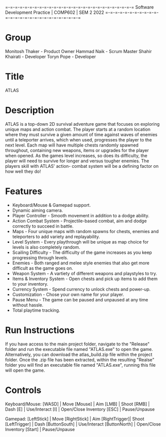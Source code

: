 =-=-=-=-=-=-=-=-=-=-=-=-=-=-=-=-=-=-=-=-=-=-=-=-=-=-=
Software Development Practice | COMP602 | SEM 2 2022
=-=-=-=-=-=-=-=-=-=-=-=-=-=-=-=-=-=-=-=-=-=-=-=-=-=-=

Group
=====
Monitosh Thaker - Product Owner
Hammad Naik - Scrum Master
Shahir Khairati - Developer
Toryn Pope - Developer

Title
=====
ATLAS

Description
===========
ATLAS is a top-down 2D survival adventure game that focuses on exploring unique maps and action combat. The player starts at a random location where 
they must survive a given amount of time against waves of enemies until a teleporter arrives, which when used, progresses the player to the next level.
Each map will have multiple chests randomly spawned throughout, containing new weapons, items or upgrades for the player when opened. As the games level
increases, so does its difficulty, the player will need to survive for longer and versus tougher enemies. The players skill with ATLAS' action-
combat system will be a defining factor on how well they do!

Features
========
* Keyboard/Mouse & Gamepad support.
* Dynamic aiming camera.
* Player Controller - Smooth movement in addition to a dodge ability.
* Action Combat System - Projectile-based combat, aim and dodge correctly to succeed in battle.
* Maps - Four unique maps with random spawns for chests, enemies and teleporters to add variety and replayability.
* Level System - Every playthrough will be unique as map choice for levels is also completely random.
* Scailing Difficulty - The difficulty of the game increases as you keep progressing through levels. 
* Enemies - Both ranged and melee style enemies that also get more difficult as the game goes on.
* Weapon System - A vartiety of different weapons and playstyles to try.
* Items & Inventory System - Open chests and pick up items to add them to your inventory.
* Currency System - Spend currency to unlock chests and power-up.
* Customization - Chose your own name for your player. 
* Pause Menu - The game can be paused and unpaused at any time without hassle.
* Total playtime tracking.

Run Instructions
================
If you have access to the main project folder, navigate to the "Release" folder and run the executable file named "ATLAS.exe" to open the game.
Alternatively, you can download the atlas_build.zip file within the project folder. Once the .zip file has been extracted, within the resulting 
"Realse" folder you will find an executable file named "ATLAS.exe", running this file will open the game.

Controls
========
Keyboard/Mouse:
[WASD]  | Move
[Mouse] | Aim
[LMB]   | Shoot
[RMB]   | Dash
[E]     | Use/Interact
[I]	| Open/Close Inventory
[ESC]   | Pause/Unpause

Gamepad:
[LeftStick]   | Move
[RightStick]  | Aim
[RightTrigger]| Shoot
[LeftTrigger] | Dash
[ButtonSouth] | Use/Interact
[ButtonNorth] | Open/Close Inventory
[Start]	      | Pause/Unpause

